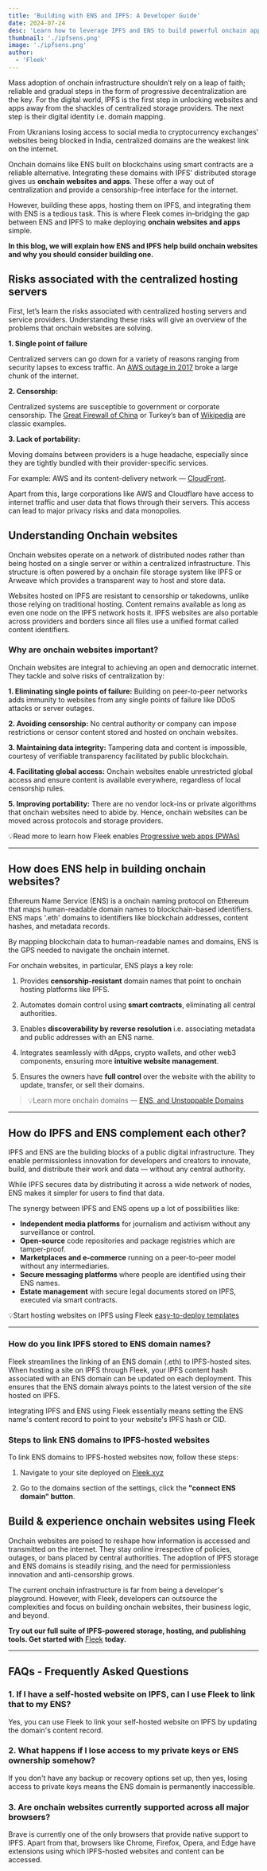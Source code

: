```yaml
---
title: 'Building with ENS and IPFS: A Developer Guide'
date: 2024-07-24
desc: 'Learn how to leverage IPFS and ENS to build powerful onchain apps and websites'
thumbnail: './ipfsens.png'
image: './ipfsens.png'
author:
  - 'Fleek'
---
```


Mass adoption of onchain infrastructure shouldn’t rely on a leap of faith; reliable and gradual steps in the form of progressive decentralization are the key. For the digital world, IPFS is the first step in unlocking websites and apps away from the shackles of centralized storage providers. The next step is their digital identity i.e. domain mapping.

From Ukranians losing access to social media to cryptocurrency exchanges’ websites being blocked in India, centralized domains are the weakest link on the internet.

Onchain domains like ENS built on blockchains using smart contracts are a reliable alternative. Integrating these domains with IPFS’ distributed storage gives us **onchain websites and apps**. These offer a way out of centralization and provide a censorship-free interface for the internet.

However, building these apps, hosting them on IPFS, and integrating them with ENS is a tedious task. This is where Fleek comes in–bridging the gap between ENS and IPFS to make deploying **onchain websites and apps** simple.

**In this blog, we will explain how ENS and IPFS help build onchain websites and why you should consider building one.**

## **Risks associated with the centralized hosting servers**

First, let’s learn the risks associated with centralized hosting servers and service providers. Understanding these risks will give an overview of the problems that onchain websites are solving.

**1. Single point of failure**

Centralized servers can go down for a variety of reasons ranging from security lapses to excess traffic. An <u>[AWS outage in 2017](https://www.forbes.com/sites/ryanwhitwam/2017/02/28/amazon-s3-outage-has-broken-a-large-chunk-of-the-internet/?sh=4db3d0f8c467)</u> broke a large chunk of the internet.

**2. Censorship:**

Centralized systems are susceptible to government or corporate censorship. The <u>[Great Firewall of China](https://protonvpn.com/blog/great-firewall-china/)</u> or Turkey’s ban of <u>[Wikipedia](https://www.nytimes.com/2020/01/15/world/europe/turkey-wikipedia-access-restored.html)</u> are classic examples.

**3. Lack of portability:**

Moving domains between providers is a huge headache, especially since they are tightly bundled with their provider-specific services.

For example: AWS and its content-delivery network — <u>[CloudFront](https://aws.amazon.com/cloudfront/)</u>.

Apart from this, large corporations like AWS and Cloudflare have access to internet traffic and user data that flows through their servers. This access can lead to major privacy risks and data monopolies.

## **Understanding Onchain websites**

Onchain websites operate on a network of distributed nodes rather than being hosted on a single server or within a centralized infrastructure. This structure is often powered by a onchain file storage system like IPFS or Arweave which provides a transparent way to host and store data.

Websites hosted on IPFS are resistant to censorship or takedowns, unlike those relying on traditional hosting. Content remains available as long as even one node on the IPFS network hosts it. IPFS websites are also portable across providers and borders since all files use a unified format called content identifiers.

### **Why are onchain websites important?**

Onchain websites are integral to achieving an open and democratic internet. They tackle and solve risks of centralization by:

**1. Eliminating single points of failure:** Building on peer-to-peer networks adds immunity to websites from any single points of failure like DDoS attacks or server outages.

**2. Avoiding censorship:** No central authority or company can impose restrictions or censor content stored and hosted on onchain websites.

**3. Maintaining data integrity:** Tampering data and content is impossible, courtesy of verifiable transparency facilitated by public blockchain.

**4. Facilitating global access:** Onchain websites enable unrestricted global access and ensure content is available everywhere, regardless of local censorship rules.

**5. Improving portability:** There are no vendor lock-ins or private algorithms that onchain websites need to abide by. Hence, onchain websites can be moved across protocols and storage providers.

💡Read more to learn how Fleek enables <u>[Progressive web apps (PWAs)](https://resources.fleek.xyz/guides/builders-stack-pwas/)</u>

---

## **How does ENS help in building onchain websites?**

Ethereum Name Service (ENS) is a onchain naming protocol on Ethereum that maps human-readable domain names to blockchain-based identifiers. ENS maps '.eth' domains to identifiers like blockchain addresses, content hashes, and metadata records.

By mapping blockchain data to human-readable names and domains, ENS is the GPS needed to navigate the onchain internet.

For onchain websites, in particular, ENS plays a key role:

1. Provides **censorship-resistant** domain names that point to onchain hosting platforms like IPFS.

2. Automates domain control using **smart contracts**, eliminating all central authorities.

3. Enables **discoverability by reverse resolution** i.e. associating metadata and public addresses with an ENS name.

4. Integrates seamlessly with dApps, crypto wallets, and other web3 components, ensuring more **intuitive website management**.

5. Ensures the owners have **full control** over the website with the ability to update, transfer, or sell their domains.

> 💡Learn more onchain domains — <u>[ENS, and Unstoppable Domains](https://resources.fleek.xyz/guides/builders-stack-decentralized-domains/)</u>

---

## **How do IPFS and ENS complement each other?**

IPFS and ENS are the building blocks of a public digital infrastructure. They enable permissionless innovation for developers and creators to innovate, build, and distribute their work and data — without any central authority.

While IPFS secures data by distributing it across a wide network of nodes, ENS makes it simpler for users to find that data.

The synergy between IPFS and ENS opens up a lot of possibilities like:

- **Independent media platforms** for journalism and activism without any surveillance or control.
- **Open-source** code repositories and package registries which are tamper-proof.
- **Marketplaces and e-commerce** running on a peer-to-peer model without any intermediaries.
- **Secure messaging platforms** where people are identified using their ENS names.
- **Estate management** with secure legal documents stored on IPFS, executed via smart contracts.

💡Start hosting websites on IPFS using Fleek <u>[easy-to-deploy templates](https://fleek.xyz/templates/)</u>

---

### **How do you link IPFS stored to ENS domain names?**

Fleek streamlines the linking of an ENS domain (.eth) to IPFS-hosted sites. When hosting a site on IPFS through Fleek, your IPFS content hash associated with an ENS domain can be updated on each deployment. This ensures that the ENS domain always points to the latest version of the site hosted on IPFS.

Integrating IPFS and ENS using Fleek essentially means setting the ENS name's content record to point to your website's IPFS hash or CID.

### **Steps to link ENS domains to IPFS-hosted websites**

To link ENS domains to IPFS-hosted websites now, follow these steps:

1. Navigate to your site deployed on <u>[Fleek.xyz](https://fleek.xyz/)</u>

2. Go to the domains section of the settings, click the **"connect ENS domain" button**.

## **Build & experience onchain websites using Fleek**

Onchain websites are poised to reshape how information is accessed and transmitted on the internet. They stay online irrespective of policies, outages, or bans placed by central authorities. The adoption of IPFS storage and ENS domains is steadily rising, and the need for permissionless innovation and anti-censorship grows.

The current onchain infrastructure is far from being a developer's playground. However, with Fleek, developers can outsource the complexities and focus on building onchain websites, their business logic, and beyond.

**Try out our full suite of IPFS-powered storage, hosting, and publishing tools. Get started with** <u>[Fleek](https://fleek.xyz/dashboard)</u> **today.**

---

## **FAQs - Frequently Asked Questions**

### **1. If I have a self-hosted website on IPFS, can I use Fleek to link that to my ENS?**

Yes, you can use Fleek to link your self-hosted website on IPFS by updating the domain's content record.

### **2. What happens if I lose access to my private keys or ENS ownership somehow?**

If you don't have any backup or recovery options set up, then yes, losing access to private keys means the ENS domain is permanently inaccessible.

### **3. Are onchain websites currently supported across all major browsers?**

Brave is currently one of the only browsers that provide native support to IPFS. Apart from that, browsers like Chrome, Firefox, Opera, and Edge have extensions using which IPFS-hosted websites and content can be accessed.
